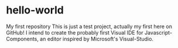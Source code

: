 # hello-world
My first repository
This is just a test project, actually my first here on GitHub!
I intend to create the probably first Visual IDE for Javascript- Components,
an editor inspired by Microsoft's Visual-Studio.
